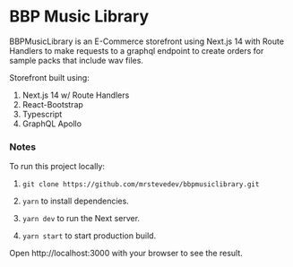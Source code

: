 # BBP Music Library

BBPMusicLibrary is an E-Commerce storefront using Next.js 14 with Route Handlers to make requests to a graphql endpoint to create orders for sample packs that include wav files.

Storefront built using:

1. Next.js 14 w/ Route Handlers
2. React-Bootstrap
3. Typescript
4. GraphQL Apollo

### Notes

To run this project locally:

1.  `git clone https://github.com/mrstevedev/bbpmusiclibrary.git`

2.  `yarn` to install dependencies.

3.  `yarn dev` to run the Next server.

4.  `yarn start` to start production build.

Open http://localhost:3000 with your browser to see the result.

